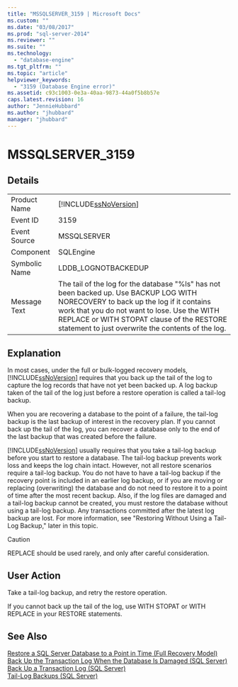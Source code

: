 ```yaml
---
title: "MSSQLSERVER_3159 | Microsoft Docs"
ms.custom: ""
ms.date: "03/08/2017"
ms.prod: "sql-server-2014"
ms.reviewer: ""
ms.suite: ""
ms.technology: 
  - "database-engine"
ms.tgt_pltfrm: ""
ms.topic: "article"
helpviewer_keywords: 
  - "3159 (Database Engine error)"
ms.assetid: c93c1003-0e3a-40aa-9873-44a0f5b8b57e
caps.latest.revision: 16
author: "JennieHubbard"
ms.author: "jhubbard"
manager: "jhubbard"
---
```

# MSSQLSERVER_3159
    
## Details  
  
|||  
|-|-|  
|Product Name|[!INCLUDE[ssNoVersion](../includes/ssnoversion-md.md)]|  
|Event ID|3159|  
|Event Source|MSSQLSERVER|  
|Component|SQLEngine|  
|Symbolic Name|LDDB_LOGNOTBACKEDUP|  
|Message Text|The tail of the log for the database "%ls" has not been backed up. Use BACKUP LOG WITH NORECOVERY to back up the log if it contains work that you do not want to lose. Use the WITH REPLACE or WITH STOPAT clause of the RESTORE statement to just overwrite the contents of the log.|  
  
## Explanation  
 In most cases, under the full or bulk-logged recovery models, [!INCLUDE[ssNoVersion](../includes/ssnoversion-md.md)] requires that you back up the tail of the log to capture the log records that have not yet been backed up. A log backup taken of the tail of the log just before a restore operation is called a tail-log backup.  
  
 When you are recovering a database to the point of a failure, the tail-log backup is the last backup of interest in the recovery plan. If you cannot back up the tail of the log, you can recover a database only to the end of the last backup that was created before the failure.  
  
 [!INCLUDE[ssNoVersion](../includes/ssnoversion-md.md)] usually requires that you take a tail-log backup before you start to restore a database. The tail-log backup prevents work loss and keeps the log chain intact. However, not all restore scenarios require a tail-log backup. You do not have to have a tail-log backup if the recovery point is included in an earlier log backup, or if you are moving or replacing (overwriting) the database and do not need to restore it to a point of time after the most recent backup. Also, if the log files are damaged and a tail-log backup cannot be created, you must restore the database without using a tail-log backup. Any transactions committed after the latest log backup are lost. For more information, see "Restoring Without Using a Tail-Log Backup," later in this topic.  
  
> [!CAUTION]  
>  REPLACE should be used rarely, and only after careful consideration.  
  
## User Action  
 Take a tail-log backup, and retry the restore operation.  
  
 If you cannot back up the tail of the log, use WITH STOPAT or WITH REPLACE in your RESTORE statements.  
  
## See Also  
 [Restore a SQL Server Database to a Point in Time &#40;Full Recovery Model&#41;](../../2014/database-engine/restore-a-sql-server-database-to-a-point-in-time-full-recovery-model.md)   
 [Back Up the Transaction Log When the Database Is Damaged &#40;SQL Server&#41;](../../2014/database-engine/back-up-the-transaction-log-when-the-database-is-damaged-sql-server.md)   
 [Back Up a Transaction Log &#40;SQL Server&#41;](../../2014/database-engine/back-up-a-transaction-log-sql-server.md)   
 [Tail-Log Backups &#40;SQL Server&#41;](../../2014/database-engine/tail-log-backups-sql-server.md)  
  
  